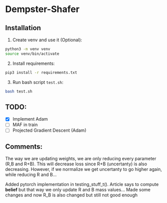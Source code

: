 # Dempster-Shafer

## Installation
1. Create venv and use it (Optional):
```bash
python3 -m venv venv
source venv/bin/activate
```
2. Install requirements:
```bash
pip3 install -r requirements.txt
```
3. Run bash script `test.sh`:
```bash
bash test.sh
```

## TODO:
- [x] Implement Adam
- [ ] MAF in train
- [ ] Projected Gradient Descent (Adam)

## Comments:
The way we are updating weights, we are only reducing every parameter (R,B and R+B). This will decrease loss since R+B (uncertanty) is also decreasing. However, if we normalize we get uncertanty to go higher again, while reducing R and B...

Added pytorch implementation in testing_stuff_t(). Article says to compute **belief** but that way we only update R and B mass values... Made some changes and now R_B is also changed but still not good enough